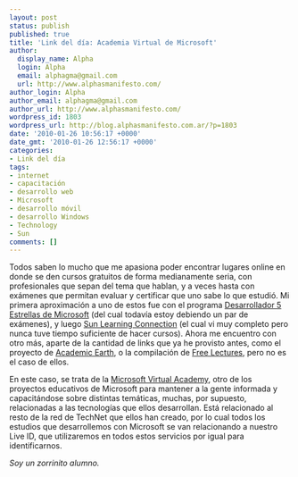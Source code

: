 ```yaml
---
layout: post
status: publish
published: true
title: 'Link del día: Academia Virtual de Microsoft'
author:
  display_name: Alpha
  login: Alpha
  email: alphagma@gmail.com
  url: http://www.alphasmanifesto.com/
author_login: Alpha
author_email: alphagma@gmail.com
author_url: http://www.alphasmanifesto.com/
wordpress_id: 1803
wordpress_url: http://blog.alphasmanifesto.com.ar/?p=1803
date: '2010-01-26 10:56:17 +0000'
date_gmt: '2010-01-26 12:56:17 +0000'
categories:
- Link del día
tags:
- internet
- capacitación
- desarrollo web
- Microsoft
- desarrollo móvil
- desarrollo Windows
- Technology
- Sun
comments: []
---
```


Todos saben lo mucho que me apasiona poder encontrar lugares online en donde se den cursos gratuitos de forma medianamente seria, con profesionales que sepan del tema que hablan, y a veces hasta con exámenes que permitan evaluar y certificar que uno sabe lo que estudió. Mi primera aproximación a uno de estos fue con el programa <a href="http://www.mslatam.com/latam/msdn/comunidad/dce2005/">Desarrollador 5 Estrellas de Microsoft</a> (del cual todavía estoy debiendo un par de exámenes), y luego <a href="https://sunlearningconnection.skillport.com/">Sun Learning Connection</a> (el cual vi muy completo pero nunca tuve tiempo suficiente de hacer cursos). Ahora me encuentro con otro más, aparte de la cantidad de links que ya he provisto antes, como el proyecto de <a href="https://blog.alphasmanifesto.com.ar/2009/03/27/link-del-dia-academic-earth/">Academic Earth</a>, o la compilación de <a href="https://blog.alphasmanifesto.com.ar/2008/10/30/link-del-dia-free-lectures/">Free Lectures</a>, pero no es el caso de ellos.

En este caso, se trata de la <a href="http://www.mslatam.com/latam/technet/mva2/Home.aspx">Microsoft Virtual Academy</a>, otro de los proyectos educativos de Microsoft para mantener a la gente informada y capacitándose sobre distintas temáticas, muchas, por supuesto, relacionadas a las tecnologías que ellos desarrollan. Está relacionado al resto de la red de TechNet que ellos han creado, por lo cual todos los estudios que desarrollemos con Microsoft se van relacionando a nuestro Live ID, que utilizaremos en todos estos servicios por igual para identificarnos.

_Soy un zorrinito alumno._
